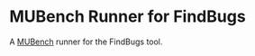 # MUBench Runner for FindBugs

A [MUBench](https://github.com/stg-tud/MUBench) runner for the FindBugs tool.
